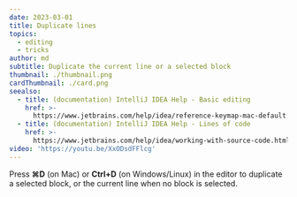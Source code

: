 ```yaml
---
date: 2023-03-01
title: Duplicate lines
topics:
  - editing
  - tricks
author: md
subtitle: Duplicate the current line or a selected block
thumbnail: ./thumbnail.png
cardThumbnail: ./card.png
seealso:
  - title: (documentation) IntelliJ IDEA Help - Basic editing
    href: >-
      https://www.jetbrains.com/help/idea/reference-keymap-mac-default.html#basic_editing
  - title: (documentation) IntelliJ IDEA Help - Lines of code
    href: >-
      https://www.jetbrains.com/help/idea/working-with-source-code.html#editor_lines_code_blocks
video: 'https://youtu.be/XxODsdFFlcg'
---
```

Press **⌘D** (on Mac) or **Ctrl+D** (on Windows/Linux) in the editor to duplicate a selected block, or the current line when no block is selected.
